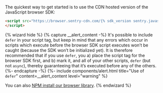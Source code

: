 The quickest way to get started is to use the CDN hosted version of the JavaScript browser SDK:

```html
<script src="https://browser.sentry-cdn.com/{% sdk_version sentry.javascript.browser %}/bundle.min.js" integrity="{% sdk_cdn_checksum sentry.javascript.browser latest bundle.min.js %}" crossorigin="anonymous">
</script>
```

{% wizard hide %}
{% capture __alert_content -%}
It's possible to include `defer` in your script tag, but keep in mind that any errors which occur in scripts which execute before the browser SDK script executes won’t be caught (because the SDK won’t be initialized yet). It is therefore recommended that if you use `defer`, you a) place the script tag for the browser SDK first, and b) mark it, and all of your other scripts, `defer` (but not `async`), thereby guaranteeing that it’s executed before any of the others.
{%- endcapture -%}
{%- include components/alert.html
  title="Use of `defer`"
  content=__alert_content
  level="warning"
%}

You can also [NPM install our browser library](?platform=browsernpm).
{% endwizard %}
